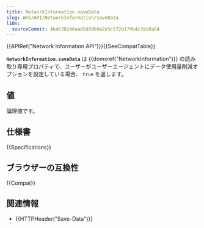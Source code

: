 ```yaml
---
title: NetworkInformation.saveData
slug: Web/API/NetworkInformation/saveData
l10n:
  sourceCommit: 4b4638246aad5d39b9a2e5c572b179b4c39c0a84
---
```


{{APIRef("Network Information API")}}{{SeeCompatTable}}

**`NetworkInformation.saveData`** は {{domxref("NetworkInformation")}} の読み取り専用プロパティで、ユーザーがユーザーエージェントにデータ使用量削減オプションを設定している場合、 `true` を返します。

## 値

論理値です。

## 仕様書

{{Specifications}}

## ブラウザーの互換性

{{Compat}}

## 関連情報

- {{HTTPHeader("Save-Data")}}
